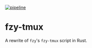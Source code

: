 [![pipeline](https://github.com/d-e-s-o/fzy-tmux/actions/workflows/test.yml/badge.svg?branch=main)](https://github.com/d-e-s-o/fzy-tmux/actions/workflows/test.yml)


fzy-tmux
========

A rewrite of `fzy`'s `fzy-tmux` script in Rust.
